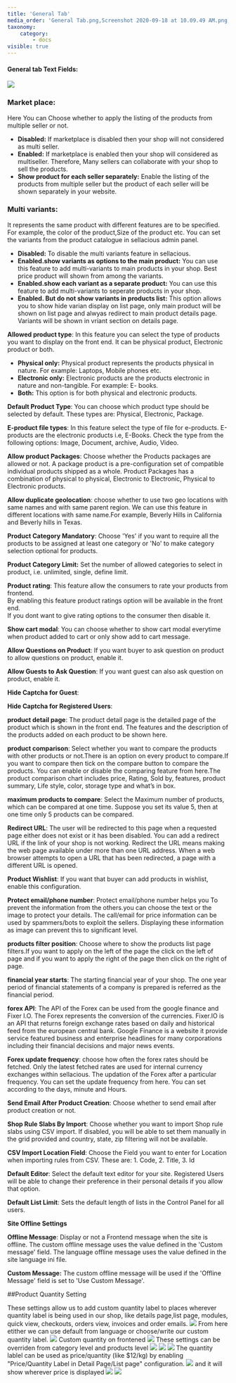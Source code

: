 ```yaml
---
title: 'General Tab'
media_order: 'General Tab.png,Screenshot 2020-09-18 at 10.09.49 AM.png,Screenshot 2020-09-18 at 10.24.58 AM.png,Screenshot 2020-09-18 at 10.40.37 AM.png,Screenshot 2020-09-18 at 10.41.16 AM.png,Screenshot 2020-09-18 at 10.56.57 AM.png,Screenshot 2020-09-18 at 10.59.52 AM.png,Screenshot 2020-09-18 at 11.01.13 AM.png,Screenshot 2020-09-18 at 11.05.58 AM.png,Screenshot 2020-09-18 at 11.08.24 AM.png,Screenshot 2020-09-18 at 11.09.31 AM.png'
taxonomy:
    category:
        - docs
visible: true
---
```


#### **General tab Text Fields:**

![](screencapture-localhost-ctech4-staging-sellacious-index-php-2020-09-18-11_29_16.png)

### Market place: 
Here You can Choose whether to apply the listing of the products from multiple seller or not.
* **Disabled:** If marketplace is disabled then your shop will not considered as multi seller.<br>
* **Enabled:** If marketplace is enabled then your shop will considered as multiseller. Therefore, Many sellers can     collaborate with your shop to sell the products.<br>
* **Show product for each seller separately:** Enable the listing of the products from multiple seller but the           product of each seller will be shown separately in your website.

### Multi variants:
It represents the same product with different features are to be specified. For example, the color of the product,Size of the product etc.
You can set the variants from the product catalogue in sellacious admin panel.
* **Disabled:**  To disable the multi variants feature in sellacious.
* **Enabled.show variants as options to the main product:** You can use this feature to add multi-variants to main       products in your shop. Best price product will shown from among the variants.
* **Enabled.show each variant as a separate product:**  You can use this feature to add multi-variants to seperate       products in your shop. 
* **Enabled. But do not show variants in products list:** This option allows you to show hide varian display on list page, only main product will be shown on list page and alwyas redirect to main product details page. Variants will be shown in vriant section on details page. 

**Allowed product type**: In this feature you can select the type of products you want to display on the front end.   It can be physical product, Electronic product or both. 
* **Physical only:** Physical product represents the products physical in nature. For example: Laptops,                 Mobile phones etc. 
* **Electronic only:**  Electronic products are the products electronic in nature and non-tangible. For example: E-     books. 
* **Both:** This option is for both physical and electronic products.

**Default Product Type**: You can choose which product type should be selected by default. These types are: Physical, Electronic, Package.

**E-product file types**: In this feature select the type of file for e-products. E-products are the electronic products i.e, E-Books.
Check the type from the following options: Image, Document, archive, Audio, Video.

**Allow product Packages**:  Choose whether the Products packages are allowed or not. A package product is a pre-configuration set of compatible individual products shipped as a whole. Product Packages has a combination of physical to physical, Electronic to Electronic, Physical to Electronic products. 

**Allow duplicate geolocation**: choose whether to use two geo locations with same names and with same parent region. We can use this feature in different locations with same name.For example, Beverly Hills in California and Beverly hills in Texas. 

**Product Category Mandatory**: Choose 'Yes' if you want to require all the products to be assigned at least one category or 'No' to make category selection optional for products.

**Product Category Limit:** Set the number of allowed categories to select in product, i.e. unlimited, single, define limit.

**Product rating**: This feature allow the consumers to rate your products from frontend.<br>
  By enabling this feature product ratings option will be available in the front end.<br>
  If you dont want to give rating options to the consumer then disable it.<br>

**Show cart modal**: You can choose whether to show cart modal everytime when product added to cart or only show add to cart message.

**Allow Questions on Product**: If you want buyer to ask question on product to allow questions on product, enable it.

**Allow Guests to Ask Question**: If you want guest can also ask question on product, enable it.

**Hide Captcha for Guest**:

**Hide Captcha for Registered Users**:

**product detail page**: The product detail page is the detailed page of the product which is shown in the front end. The features and the description of the products added on each product to be shown here.

**product comparison**: Select whether you want to compare the products with other products or not.There is an option on every product to compare.If you want to compare then tick on the compare button to compare the products. You can enable or disable the comparing feature from here.The product comparison chart includes price, Rating, Sold by, features, product summary, Life style, color, storage type and what’s in box.

**maximum products to compare**: Select the Maximum number of products, which can be compared at one time. Suppose you set its value 5, then at one time only 5 products can be compared.

**Redirect URL**: The user  will be redirected to this page when a requested page either does not exist or it has been disabled. You can add a redirect URL if the link of your shop is not working. Redirect the URL means making the web page available under more than one URL address. When a web browser attempts to open a URL that has been redirected, a page with a different URL is opened.

**Product Wishlist**: If you want that buyer can add products in wishlist, enable this configuration.

**Protect email/phone number**: Protect email/phone number helps you To prevent the information from the others.you can choose the text or the image to protect your details. The call/email for price information can be used by spammers/bots to exploit the sellers. Displaying these information as image can prevent this to significant level.

**products filter position**: Choose where to show the products list page filters.If you want to apply on the left of the page the click on the left of page and if you want to apply the right of the page then click on the right of page.

**financial year starts**: The starting financial year of your shop. The one year period of financial statements of a company is prepared is referred as the financial period.

**forex API**: The API of the Forex can be used from  the google finance and Fixer I.O. The Forex represents the conversion of the currencies. Fixer.IO is an API that returns foreign exchange rates based on daily and historical feed from the european central bank. Google Finance is a website it provide service featured business and enterprise headlines for many corporations including their financial decisions and major news events.

**Forex update frequency**: choose how often the forex rates should be fetched. Only the latest fetched rates are used for internal currency exchanges within sellacious. The updation of the Forex after a particular frequency. You can set the update frequency from here. You can set according to the days, minute and Hours.

**Send Email After Product Creation**: Choose whether to send email after product creation or not.

**Shop Rule Slabs By Import**: Choose whether you want to import Shop rule slabs using CSV import. If disabled, you will be able to set them manually in the grid provided and country, state, zip filtering will not be available.

**CSV Import Location Field**: Choose the Field you want to enter for Location when importing rules from CSV. These are: 1. Code, 2. Title, 3. Id

**Default Editor**: Select the default text editor for your site. Registered Users will be able to change their preference in their personal details if you allow that option.

**Default List Limit**: Sets the default length of lists in the Control Panel for all users.

**Site Offline Settings**

**Offline Message**: Display or not a Frontend message when the site is offline. The custom offline message uses the value defined in the 'Custom message' field. The language offline message uses the value defined in the site language ini file.

**Custom Message:** The custom offline message will be used if the 'Offline Message' field is set to 'Use Custom Message'.


##Product Quantity Setting

These settings allow us to add custom quantity label to places wherever quantity label is being used in our shop, like details page,list page, modules,  quick view, checkouts, orders view, invoices and order emails.
![](Screenshot%202020-09-18%20at%2010.09.49%20AM.png)
From here etither we can use default from language or choose/write our custom quantity label.
![](Screenshot%202020-09-18%20at%2010.24.58%20AM.png)
Custom quantity on frontened
![](Screenshot%202020-09-18%20at%2010.41.16%20AM.png)
These settings can be overriden from category level and products level
![](Screenshot%202020-09-18%20at%2010.56.57%20AM.png)
![](Screenshot%202020-09-18%20at%2010.59.52%20AM.png)
![](Screenshot%202020-09-18%20at%2011.01.13%20AM.png)
The quantity lablel can be used as price/quantity (like $12/kg) by enabling "Price/Quantity Label in Detail Page/List page" configuration.
![](Screenshot%202020-09-18%20at%2011.05.58%20AM.png)
and it will show wherever price is displayed
![](Screenshot%202020-09-18%20at%2011.08.24%20AM.png)
![](Screenshot%202020-09-18%20at%2011.09.31%20AM.png)